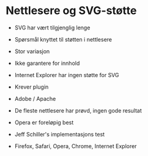 # Nettlesere og SVG-støtte #

* SVG har vært tilgjenglig lenge
* Spørsmål knyttet til støtten i nettlesere
* Stor variasjon
* Ikke garantere for innhold

* Internet Explorer har ingen støtte for SVG
* Krever plugin
* Adobe / Apache

* De fleste nettlesere har prøvd, ingen gode resultat
* Opera er foreløpig best

* Jeff Schiller's implementasjons test
* Firefox, Safari, Opera, Chrome, Internet Explorer

